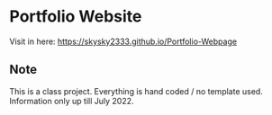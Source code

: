 # Portfolio Website
Visit in here: https://skysky2333.github.io/Portfolio-Webpage

## Note
This is a class project. Everything is hand coded / no template used.
Information only up till July 2022.
